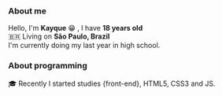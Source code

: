 ### About me
Hello, I'm <strong>Kayque</strong> :grin: , I have <strong>18 years old</strong></br>
🇧🇷 Living on <strong>São Paulo, Brazil</strong> </br>
I'm currently doing my last year in high school.

### About programming

:mortar_board: Recently I started studies {front-end}, HTML5, CSS3 and JS.
